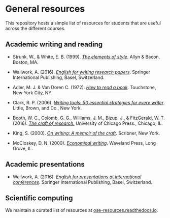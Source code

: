 # General resources

This repository hosts a simple list of resources for students that are useful across the different courses.

## Academic writing and reading

* Strunk, W., & White, E. B. (1999). [*The elements of style*](https://www.amazon.de/Elements-Style-B-White/dp/020530902X/ref=sr_1_1?keywords=strunk+white&qid=1554104134&s=gateway&sr=8-1). Allyn & Bacon, Boston, MA.

* Wallwork, A. (2016). [*English for writing research papers*](https://www.amazon.de/English-Writing-Research-Papers-Academic/dp/B01JO334QK/ref=sr_1_fkmr0_1?keywords=andy+wallwork&qid=1554104165&s=gateway&sr=8-1-fkmr0). Springer International Publishing, Basel, Switzerland.

* Adler, M. J. & Van Doren C. (1972). [*How to read a book*](https://www.amazon.de/How-Read-Book-Mortimer-Adler/dp/0671212095/ref=sr_1_1?keywords=how+to+read+a+book&qid=1554104187&s=gateway&sr=8-1). Touchstone, New York City, NY. 

* Clark, R. P. (2006). [*Writing tools: 50 essential strategies for every writer*](https://www.amazon.com/Writing-Tools-Essential-Strategies-Writer/dp/0316014990). Little, Brown, and Co.,  New York.

* Booth, W. C., Colomb, G. G., Williams, J. M., Bizup, J., & FitzGerald, W. T. (2016). [*The craft of research*.](https://books.google.de/books?id=SjPqDAAAQBAJ&dq=The%20Craft%20of%20Research&hl=de&source=gbs_book_other_versions) University of Chicago Press., Chicago, IL.

* King, S. (2000). [*On writing: A memoir of the craft*](https://www.amazon.de/Writing-Memoir-Craft-Stephen-King/dp/1439156816). Scribner,  New York.

* McCloskey, D. N. (2000). [*Economical writing*](https://www.amazon.com/Economical-Writing-Deirdre-McCloskey/dp/1577660633). Waveland Press, Long Grove, IL.

## Academic presentations

* Wallwork, A. (2016). [*English for presentations at international conferences*](https://www.amazon.de/Presentations-International-Conferences-Academic-Research/dp/3319263285/ref=sr_1_fkmr0_1?keywords=andy+wallwork&qid=1554104154&s=gateway&sr=8-1-fkmr0). Springer International Publishing, Basel, Switzerland.

## Scientific computing

We maintain a curated list of resources at [ose-resources.readthedocs.io](https://ose-resources.readthedocs.io).

